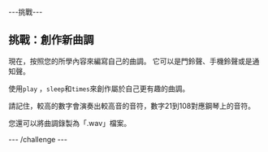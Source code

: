 \---挑戰\---

## 挑戰：創作新曲調

現在，按照您的所學內容來編寫自己的曲調。 它可以是門鈴聲、手機鈴聲或是通知聲。

使用`play` ，`sleep`和`times`來創作屬於自己更有趣的曲調。

請記住，較高的數字會演奏出較高音的音符，數字21到108對應鋼琴上的音符。

您還可以將曲調錄製為「.wav」檔案。

\--- /challenge \---